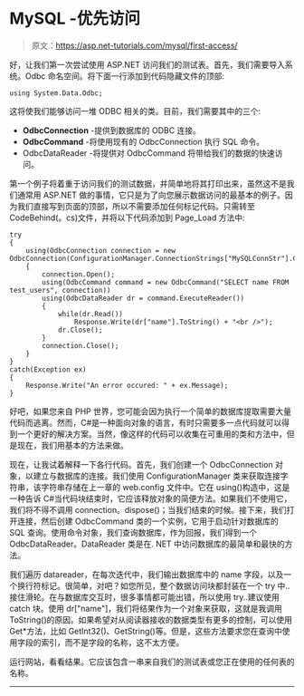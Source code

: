 # MySQL -优先访问

> 原文：<https://asp.net-tutorials.com/mysql/first-access/>

好，让我们第一次尝试使用 ASP.NET 访问我们的测试表。首先，我们需要导入系统。Odbc 命名空间。将下面一行添加到代码隐藏文件的顶部:

```
using System.Data.Odbc;
```

这将使我们能够访问一堆 ODBC 相关的类。目前，我们需要其中的三个:

*   **OdbcConnection** -提供到数据库的 ODBC 连接。
*   **OdbcCommand** -将使用现有的 OdbcConnection 执行 SQL 命令。
*   OdbcDataReader -将提供对 OdbcCommand 将带给我们的数据的快速访问。

第一个例子将着重于访问我们的测试数据，并简单地将其打印出来，虽然这不是我们通常用 ASP.NET 做的事情，它只是为了向您展示数据访问的最基本的例子。因为我们直接写到页面的顶部，所以不需要添加任何标记代码。只需转至 CodeBehind(。cs)文件，并将以下代码添加到 Page_Load 方法中:

```
try
{
    using(OdbcConnection connection = new OdbcConnection(ConfigurationManager.ConnectionStrings["MySQLConnStr"].ConnectionString))
    {
        connection.Open();
        using(OdbcCommand command = new OdbcCommand("SELECT name FROM test_users", connection))
        using(OdbcDataReader dr = command.ExecuteReader())
        {
            while(dr.Read())
                Response.Write(dr["name"].ToString() + "<br />");
            dr.Close();
        }
        connection.Close();
    }
}
catch(Exception ex)
{
    Response.Write("An error occured: " + ex.Message);
}
```

<input type="hidden" name="IL_IN_ARTICLE">

好吧，如果您来自 PHP 世界，您可能会因为执行一个简单的数据库提取需要大量代码而逃离。然而，C#是一种面向对象的语言，有时只需要多一点代码就可以得到一个更好的解决方案。当然，像这样的代码可以收集在可重用的类和方法中，但是现在，我们用基本的方法来做。

现在，让我试着解释一下各行代码。首先，我们创建一个 OdbcConnection 对象，以建立与数据库的连接。我们使用 ConfigurationManager 类来获取连接字符串，该字符串存储在上一章的 web.config 文件中。它在 using()构造中，这是一种告诉 C#当代码块结束时，它应该释放对象的简便方法。如果我们不使用它，我们将不得不调用 connection。dispose()；当我们结束的时候。接下来，我们打开连接，然后创建 OdbcCommand 类的一个实例，它用于启动针对数据库的 SQL 查询。使用命令对象，我们查询数据库，作为回报，我们得到一个 OdbcDataReader。DataReader 类是在. NET 中访问数据库的最简单和最快的方法。

我们遍历 datareader，在每次迭代中，我们输出数据库中的 name 字段，以及一个换行符标记。很简单，对吧？如您所见，整个数据访问块都封装在一个 try 中..接住滑轮。在与数据库交互时，很多事情都可能出错，所以使用 try..建议使用 catch 块。使用 dr["name"]，我们将结果作为一个对象来获取，这就是我调用 ToString()的原因。如果希望对从阅读器接收的数据类型有更多的控制，可以使用 Get*方法，比如 GetInt32()、GetString()等。但是，这些方法要求您在查询中使用字段的索引，而不是字段的名称，这不太方便。

运行网站，看看结果。它应该包含一串来自我们的测试表或您正在使用的任何表的名称。

* * *
